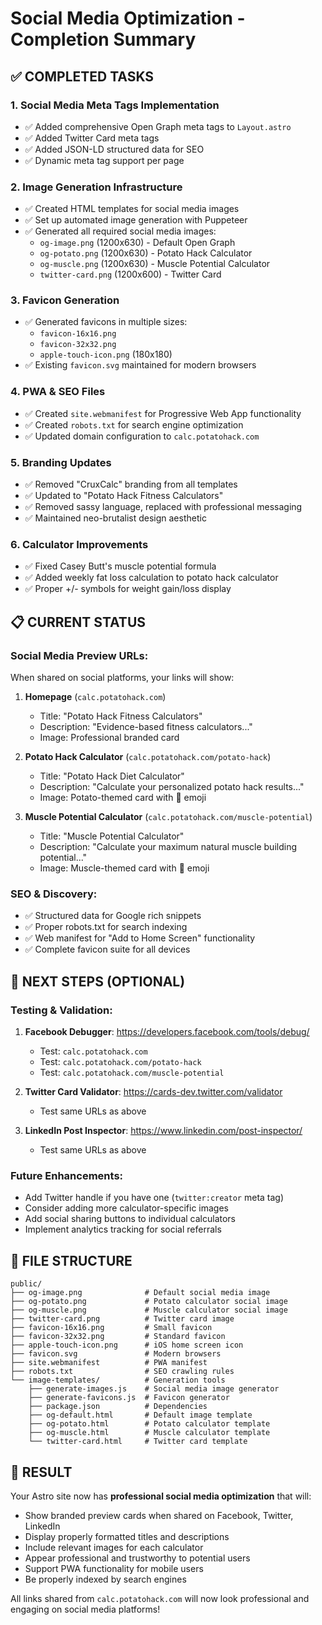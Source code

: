 # Social Media Optimization - Completion Summary

## ✅ COMPLETED TASKS

### 1. **Social Media Meta Tags Implementation**

- ✅ Added comprehensive Open Graph meta tags to `Layout.astro`
- ✅ Added Twitter Card meta tags
- ✅ Added JSON-LD structured data for SEO
- ✅ Dynamic meta tag support per page

### 2. **Image Generation Infrastructure**

- ✅ Created HTML templates for social media images
- ✅ Set up automated image generation with Puppeteer
- ✅ Generated all required social media images:
  - `og-image.png` (1200x630) - Default Open Graph
  - `og-potato.png` (1200x630) - Potato Hack Calculator
  - `og-muscle.png` (1200x630) - Muscle Potential Calculator
  - `twitter-card.png` (1200x600) - Twitter Card

### 3. **Favicon Generation**

- ✅ Generated favicons in multiple sizes:
  - `favicon-16x16.png`
  - `favicon-32x32.png`
  - `apple-touch-icon.png` (180x180)
- ✅ Existing `favicon.svg` maintained for modern browsers

### 4. **PWA & SEO Files**

- ✅ Created `site.webmanifest` for Progressive Web App functionality
- ✅ Created `robots.txt` for search engine optimization
- ✅ Updated domain configuration to `calc.potatohack.com`

### 5. **Branding Updates**

- ✅ Removed "CruxCalc" branding from all templates
- ✅ Updated to "Potato Hack Fitness Calculators"
- ✅ Removed sassy language, replaced with professional messaging
- ✅ Maintained neo-brutalist design aesthetic

### 6. **Calculator Improvements**

- ✅ Fixed Casey Butt's muscle potential formula
- ✅ Added weekly fat loss calculation to potato hack calculator
- ✅ Proper +/- symbols for weight gain/loss display

## 📋 CURRENT STATUS

### **Social Media Preview URLs:**

When shared on social platforms, your links will show:

1. **Homepage** (`calc.potatohack.com`)

   - Title: "Potato Hack Fitness Calculators"
   - Description: "Evidence-based fitness calculators..."
   - Image: Professional branded card

2. **Potato Hack Calculator** (`calc.potatohack.com/potato-hack`)

   - Title: "Potato Hack Diet Calculator"
   - Description: "Calculate your personalized potato hack results..."
   - Image: Potato-themed card with 🥔 emoji

3. **Muscle Potential Calculator** (`calc.potatohack.com/muscle-potential`)
   - Title: "Muscle Potential Calculator"
   - Description: "Calculate your maximum natural muscle building potential..."
   - Image: Muscle-themed card with 💪 emoji

### **SEO & Discovery:**

- ✅ Structured data for Google rich snippets
- ✅ Proper robots.txt for search indexing
- ✅ Web manifest for "Add to Home Screen" functionality
- ✅ Complete favicon suite for all devices

## 🔄 NEXT STEPS (OPTIONAL)

### **Testing & Validation:**

1. **Facebook Debugger**: https://developers.facebook.com/tools/debug/

   - Test: `calc.potatohack.com`
   - Test: `calc.potatohack.com/potato-hack`
   - Test: `calc.potatohack.com/muscle-potential`

2. **Twitter Card Validator**: https://cards-dev.twitter.com/validator

   - Test same URLs as above

3. **LinkedIn Post Inspector**: https://www.linkedin.com/post-inspector/
   - Test same URLs as above

### **Future Enhancements:**

- Add Twitter handle if you have one (`twitter:creator` meta tag)
- Consider adding more calculator-specific images
- Add social sharing buttons to individual calculators
- Implement analytics tracking for social referrals

## 📁 FILE STRUCTURE

```
public/
├── og-image.png              # Default social media image
├── og-potato.png             # Potato calculator social image
├── og-muscle.png             # Muscle calculator social image
├── twitter-card.png          # Twitter card image
├── favicon-16x16.png         # Small favicon
├── favicon-32x32.png         # Standard favicon
├── apple-touch-icon.png      # iOS home screen icon
├── favicon.svg               # Modern browsers
├── site.webmanifest          # PWA manifest
├── robots.txt                # SEO crawling rules
└── image-templates/          # Generation tools
    ├── generate-images.js    # Social media image generator
    ├── generate-favicons.js  # Favicon generator
    ├── package.json          # Dependencies
    ├── og-default.html       # Default image template
    ├── og-potato.html        # Potato calculator template
    ├── og-muscle.html        # Muscle calculator template
    └── twitter-card.html     # Twitter card template
```

## 🎉 RESULT

Your Astro site now has **professional social media optimization** that will:

- Show branded preview cards when shared on Facebook, Twitter, LinkedIn
- Display properly formatted titles and descriptions
- Include relevant images for each calculator
- Appear professional and trustworthy to potential users
- Support PWA functionality for mobile users
- Be properly indexed by search engines

All links shared from `calc.potatohack.com` will now look professional and engaging on social media platforms!
